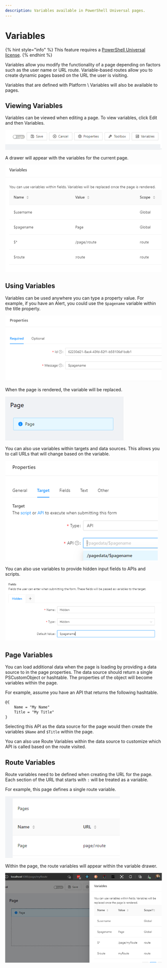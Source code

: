 ```yaml
---
description: Variables available in PowerShell Universal pages.
---
```


# Variables

{% hint style="info" %}
This feature requires a [PowerShell Universal license](../../licensing.md). 
{% endhint %}

Variables allow you modify the functionality of a page depending on factors such as the user name or URL route. Variable-based routes allow you to create dynamic pages based on the URL the user is visiting. 

Variables that are defined with Platform \ Variables will also be available to pages.

## Viewing Variables

Variables can be viewed when editing a page. To view variables, click Edit and then Variables. 

![](<../../.gitbook/assets/image (298).png>)

A drawer will appear with the variables for the current page. 

![](<../../.gitbook/assets/image (301) (1).png>)

## Using Variables

Variables can be used anywhere you can type a property value. For example, if you have an Alert, you could use the `$pagename` variable within the title property. 

![](<../../.gitbook/assets/image (293).png>)

When the page is rendered, the variable will be replaced. 

![](<../../.gitbook/assets/image (299).png>)



You can also use variables within targets and data sources. This allows you to call URLs that will change based on the variable. 

![](<../../.gitbook/assets/image (297).png>)

You can also use variables to provide hidden input fields to APIs and scripts. 

 

![](<../../.gitbook/assets/image (296) (1).png>)

## Page Variables

You can load additional data when the page is loading by providing a data source to in the page properties. The data source should return a single PSCustomObject or hashtable. The properties of the object will become variables within the page. 

For example, assume you have an API that returns the following hashtable. 

```
@{
    Name = "My Name"
    Title = "My Title"
}
```

Selecting this API as the data source for the page would then create the variables `$Name` and `$Title` within the page. 

You can also use Route Variables within the data source to customize which API is called based on the route visited. 

## Route Variables

Route variables need to be defined when creating the URL for the page. Each section of the URL that starts with `:` will be treated as a variable. 

For example, this page defines a single route variable. 

![](<../../.gitbook/assets/image (294).png>)

Within the page, the route variables will appear within the variable drawer. 

![](<../../.gitbook/assets/image (300) (1).png>)

